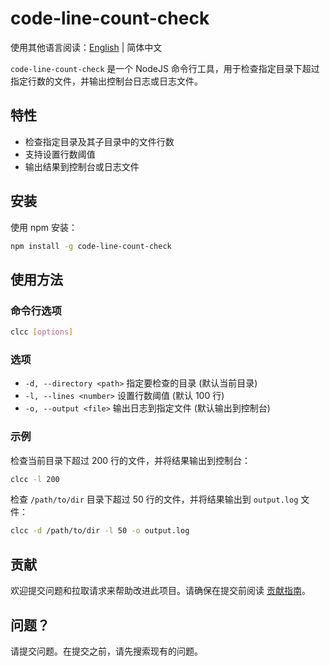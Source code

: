 # code-line-count-check

使用其他语言阅读：[English](./README.md) | 简体中文

`code-line-count-check` 是一个 NodeJS 命令行工具，用于检查指定目录下超过指定行数的文件，并输出控制台日志或日志文件。

## 特性

- 检查指定目录及其子目录中的文件行数
- 支持设置行数阈值
- 输出结果到控制台或日志文件

## 安装

使用 npm 安装：

```bash
npm install -g code-line-count-check
```

## 使用方法

### 命令行选项

```bash
clcc [options]
```

### 选项

- `-d, --directory <path>` 指定要检查的目录 (默认当前目录)
- `-l, --lines <number>` 设置行数阈值 (默认 100 行)
- `-o, --output <file>` 输出日志到指定文件 (默认输出到控制台)

### 示例

检查当前目录下超过 200 行的文件，并将结果输出到控制台：

```bash
clcc -l 200
```

检查 `/path/to/dir` 目录下超过 50 行的文件，并将结果输出到 `output.log` 文件：

```bash
clcc -d /path/to/dir -l 50 -o output.log
```

## 贡献

欢迎提交问题和拉取请求来帮助改进此项目。请确保在提交前阅读 [贡献指南](CONTRIBUTING.md)。

## 问题？

请提交问题。在提交之前，请先搜索现有的问题。

